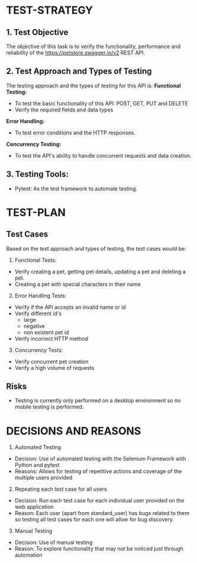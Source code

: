 # TEST-STRATEGY

## 1. Test Objective
The objective of this task is to verify the functionality, performance and reliability of the https://petstore.swagger.io/v2 REST API.

## 2. Test Approach and Types of Testing
The testing approach and the types of testing for this API is:
**Functional Testing:**
- To test the basic functionality of this API: POST, GET, PUT and DELETE
- Verify the required fields and data types

**Error Handling:**
- To test error conditions and the HTTP responses.

**Concurrency Testing:**
- To test the API's ability to handle concurrent requests and data creation.

## 3. Testing Tools:
- Pytest: As the test framework to automate testing.

# TEST-PLAN

## Test Cases

Based on the test approach and types of testing, the test cases would be:
1. Functional Tests:
- Verify creating a pet, getting pet details, updating a pet and deleting a pet.
- Creating a pet with special characters in their name

2. Error Handling Tests:
- Verify if the API accepts an invalid name or id
- Verify different id's
  - large
  - negative
  - non existent pet id
- Verify incorrect HTTP method

3. Concurrency Tests:
- Verify concurrent pet creation
- Verify a high volume of requests

## Risks
- Testing is currently only performed on a desktop environment so no mobile testing is performed.

# DECISIONS AND REASONS
1. Automated Testing
- Decision: Use of automated testing with the Selenium Framework with Python and pytest
- Reasons: Allows for testing of repetitive actions and coverage of the multiple users provided

2. Repeating each test case for all users
- Decision: Run each test case for each individual user provided on the web application
- Reason: Each user (apart from standard_user) has bugs related to them so testing all test cases for each one will allow for bug discovery.

3. Manual Testing
- Decision: Use of manual testing
- Reason: To explore functionality that may not be noticed just through automation